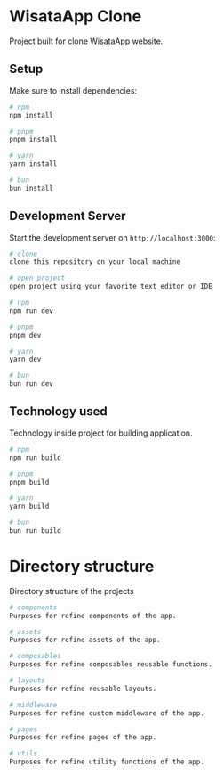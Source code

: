 # WisataApp Clone

Project built for clone WisataApp website.

## Setup

Make sure to install dependencies:

```bash
# npm
npm install

# pnpm
pnpm install

# yarn
yarn install

# bun
bun install
```

## Development Server

Start the development server on `http://localhost:3000`:

```bash
# clone
clone this repository on your local machine

# open project
open project using your favorite text editor or IDE 

# npm
npm run dev

# pnpm
pnpm dev

# yarn
yarn dev

# bun
bun run dev
```

## Technology used

Technology inside project for building application.

```bash
# npm
npm run build

# pnpm
pnpm build

# yarn
yarn build

# bun
bun run build
```

# Directory structure

Directory structure of the projects

```bash
# components
Purposes for refine components of the app.

# assets
Purposes for refine assets of the app.

# composables
Purposes for refine composables reusable functions.

# layouts
Purposes for refine reusable layouts.

# middleware
Purposes for refine custom middleware of the app.

# pages
Purposes for refine pages of the app.

# utils
Purposes for refine utility functions of the app.
```
